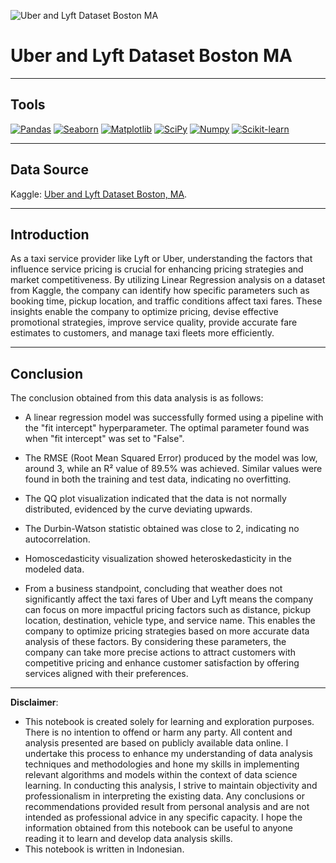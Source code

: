![Uber and Lyft Dataset Boston MA](https://github.com/DarlyP/Uber-and-Lyft-Dataset-Boston-MA/blob/main/Notebook/UberLyft.jpeg)

# Uber and Lyft Dataset Boston MA

---

## Tools

[<img src="https://img.shields.io/badge/Pandas-150458?style=for-the-badge&logo=pandas&logoColor=white" alt="Pandas" />](https://pandas.pydata.org/) [<img src="https://img.shields.io/badge/Seaborn-388E3C?style=for-the-badge&logo=seaborn&logoColor=white" alt="Seaborn" />](https://seaborn.pydata.org/) [<img src="https://img.shields.io/badge/Matplotlib-3776AB?style=for-the-badge&logo=matplotlib&logoColor=white" alt="Matplotlib" />](https://matplotlib.org/) [<img src="https://img.shields.io/badge/SciPy-8CAAE6?style=for-the-badge&logo=scipy&logoColor=white" alt="SciPy" />](https://www.scipy.org/) [<img src="https://img.shields.io/badge/Numpy-013243?style=for-the-badge&logo=numpy&logoColor=white" alt="Numpy" />](https://numpy.org/) [<img src="https://img.shields.io/badge/Scikit%20learn-F7931E?style=for-the-badge&logo=scikit-learn&logoColor=white" alt="Scikit-learn" />](https://scikit-learn.org/)


---

## Data Source

Kaggle: [Uber and Lyft Dataset Boston, MA](https://www.kaggle.com/datasets/brllrb/uber-and-lyft-dataset-boston-ma).

---

## Introduction

As a taxi service provider like Lyft or Uber, understanding the factors that influence service pricing is crucial for enhancing pricing strategies and market competitiveness. By utilizing Linear Regression analysis on a dataset from Kaggle, the company can identify how specific parameters such as booking time, pickup location, and traffic conditions affect taxi fares. These insights enable the company to optimize pricing, devise effective promotional strategies, improve service quality, provide accurate fare estimates to customers, and manage taxi fleets more efficiently.

---

## Conclusion

The conclusion obtained from this data analysis is as follows:

- A linear regression model was successfully formed using a pipeline with the "fit intercept" hyperparameter. The optimal parameter found was when "fit intercept" was set to "False".

- The RMSE (Root Mean Squared Error) produced by the model was low, around 3, while an R² value of 89.5% was achieved. Similar values were found in both the training and test data, indicating no overfitting.

- The QQ plot visualization indicated that the data is not normally distributed, evidenced by the curve deviating upwards.

- The Durbin-Watson statistic obtained was close to 2, indicating no autocorrelation.

- Homoscedasticity visualization showed heteroskedasticity in the modeled data.

- From a business standpoint, concluding that weather does not significantly affect the taxi fares of Uber and Lyft means the company can focus on more impactful pricing factors such as distance, pickup location, destination, vehicle type, and service name. This enables the company to optimize pricing strategies based on more accurate data analysis of these factors. By considering these parameters, the company can take more precise actions to attract customers with competitive pricing and enhance customer satisfaction by offering services aligned with their preferences.

---

**Disclaimer**: 
- This notebook is created solely for learning and exploration purposes. There is no intention to offend or harm any party. All content and analysis presented are based on publicly available data online. I undertake this process to enhance my understanding of data analysis techniques and methodologies and hone my skills in implementing relevant algorithms and models within the context of data science learning. In conducting this analysis, I strive to maintain objectivity and professionalism in interpreting the existing data. Any conclusions or recommendations provided result from personal analysis and are not intended as professional advice in any specific capacity. I hope the information obtained from this notebook can be useful to anyone reading it to learn and develop data analysis skills.
- This notebook is written in Indonesian.
